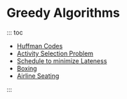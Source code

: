 # Greedy Algorithms

::: toc
* [Huffman Codes](huffman_codes.md)
* [Activity Selection Problem](activity_selection_problem.md)
* [Schedule to minimize Lateness](schedule_to_minimize_lateness.md)
* [Boxing](boxing.md)
* [Airline Seating](airline_seating.md)

:::
